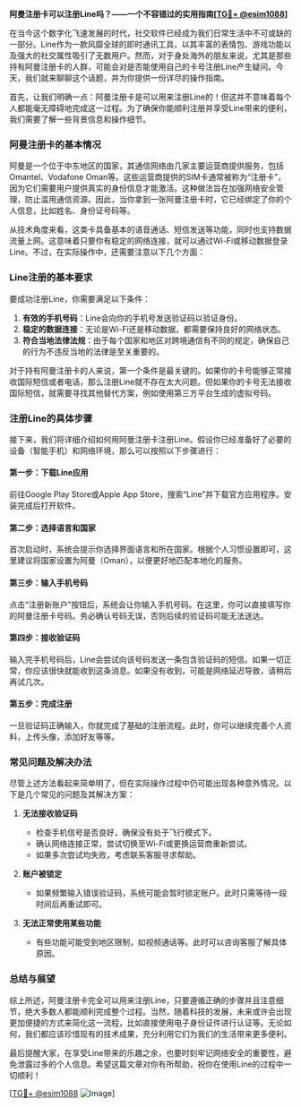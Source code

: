 **阿曼注册卡可以注册Line吗？——一个不容错过的实用指南[[TG💪+ @esim1088](https://t.me/s/esim1088)]**

在当今这个数字化飞速发展的时代，社交软件已经成为我们日常生活中不可或缺的一部分。Line作为一款风靡全球的即时通讯工具，以其丰富的表情包、游戏功能以及强大的社交属性吸引了无数用户。然而，对于身处海外的朋友来说，尤其是那些持有阿曼注册卡的人群，可能会对是否能使用自己的卡号注册Line产生疑问。今天，我们就来聊聊这个话题，并为你提供一份详尽的操作指南。

首先，让我们明确一点：阿曼注册卡是可以用来注册Line的！但这并不意味着每个人都能毫无障碍地完成这一过程。为了确保你能顺利注册并享受Line带来的便利，我们需要了解一些背景信息和操作细节。

### 阿曼注册卡的基本情况

阿曼是一个位于中东地区的国家，其通信网络由几家主要运营商提供服务，包括Omantel、Vodafone Oman等。这些运营商提供的SIM卡通常被称为“注册卡”，因为它们需要用户提供真实的身份信息才能激活。这种做法旨在加强网络安全管理，防止滥用通信资源。因此，当你拿到一张阿曼注册卡时，它已经绑定了你的个人信息，比如姓名、身份证号码等。

从技术角度来看，这类卡具备基本的语音通话、短信发送等功能，同时也支持数据流量上网。这意味着只要你有稳定的网络连接，就可以通过Wi-Fi或移动数据登录Line。不过，在实际操作中，还需要注意以下几个方面：

### Line注册的基本要求

要成功注册Line，你需要满足以下条件：
1. **有效的手机号码**：Line会向你的手机号发送验证码以验证身份。
2. **稳定的数据连接**：无论是Wi-Fi还是移动数据，都需要保持良好的网络状态。
3. **符合当地法律法规**：由于每个国家和地区对跨境通信有不同的规定，确保自己的行为不违反当地的法律是至关重要的。

对于持有阿曼注册卡的人来说，第一个条件是最关键的。如果你的卡号能够正常接收国际短信或者电话，那么注册Line就不存在太大问题。但如果你的卡号无法接收国际短信，就需要寻找其他替代方案，例如使用第三方平台生成的虚拟号码。

### 注册Line的具体步骤

接下来，我们将详细介绍如何用阿曼注册卡注册Line。假设你已经准备好了必要的设备（智能手机）和网络环境，那么可以按照以下步骤进行：

#### 第一步：下载Line应用
前往Google Play Store或Apple App Store，搜索“Line”并下载官方应用程序。安装完成后打开软件。

#### 第二步：选择语言和国家
首次启动时，系统会提示你选择界面语言和所在国家。根据个人习惯设置即可，这里建议将国家设置为阿曼（Oman），以便更好地匹配本地化的服务。

#### 第三步：输入手机号码
点击“注册新账户”按钮后，系统会让你输入手机号码。在这里，你可以直接填写你的阿曼注册卡号码。务必确认号码无误，否则后续的验证码可能无法送达。

#### 第四步：接收验证码
输入完手机号码后，Line会尝试向该号码发送一条包含验证码的短信。如果一切正常，你应该很快就能收到这条消息。如果没有收到，可能是网络延迟导致，请稍后再试几次。

#### 第五步：完成注册
一旦验证码正确输入，你就完成了基础的注册流程。此时，你可以继续完善个人资料，上传头像，添加好友等等。

### 常见问题及解决办法

尽管上述方法看起来简单明了，但在实际操作过程中仍可能出现各种意外情况。以下是几个常见的问题及其解决方案：

1. **无法接收验证码**
   - 检查手机信号是否良好，确保没有处于飞行模式下。
   - 确认网络连接正常，尝试切换至Wi-Fi或更换运营商重新尝试。
   - 如果多次尝试均失败，考虑联系客服寻求帮助。

2. **账户被锁定**
   - 如果频繁输入错误验证码，系统可能会暂时锁定账户。此时只需等待一段时间后再重试即可。

3. **无法正常使用某些功能**
   - 有些功能可能受到地区限制，如视频通话等。此时可以咨询客服了解具体原因。

### 总结与展望

综上所述，阿曼注册卡完全可以用来注册Line，只要遵循正确的步骤并且注意细节，绝大多数人都能顺利完成整个过程。当然，随着科技的发展，未来或许会出现更加便捷的方式来简化这一流程，比如直接使用电子身份证件进行认证等。无论如何，我们都应该珍惜现有的技术成果，充分利用它们为我们的生活带来更多便利。

最后提醒大家，在享受Line带来的乐趣之余，也要时刻牢记网络安全的重要性，避免泄露过多的个人信息。希望这篇文章对你有所帮助，祝你在使用Line的过程中一切顺利！

[[TG💪+ @esim1088](https://t.me/s/esim1088) ![Image](https://i.postimg.cc/4NQfJmqS/Snipaste-2025-05-13-00-14-12.png)]